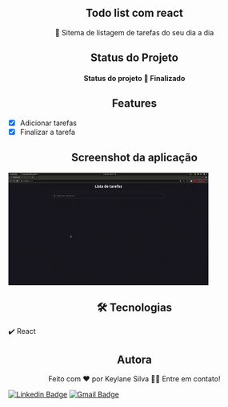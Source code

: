 <h2 align="center">Todo list com react</h2>
<p align="center">🚩 Sitema de listagem de tarefas do seu dia a dia </p>

<h2 align="center">Status do Projeto</h2>
<h4  id="status" align="center"> 
  Status do projeto 🚀 Finalizado 
</h4>

<h2 align="center"> Features </h2>

- [x] Adicionar tarefas
- [x] Finalizar a tarefa

<h2 align="center" > Screenshot da aplicação </h2>

<img align="center" src="src/image/todo-list-react.gif" width="400px">

<h2 align="center" id="tecnologias"> 🛠 Tecnologias </h2>

:heavy_check_mark: React <br>

<h2 align="center" id="autor"> Autora </h2>

<p align="center">Feito com ❤️ por Keylane Silva 👋🏽 Entre em contato! </p>

[![Linkedin Badge](https://img.shields.io/badge/-Keylane-blue?style=flat-square&logo=Linkedin&logoColor=white&link=https://https://www.linkedin.com/in/keylane-silva-277737168/)](https://www.linkedin.com/in/keylane-silva-277737168/)
[![Gmail Badge](https://img.shields.io/badge/-keylanessilva07@gmail.com-c14438?style=flat-square&logo=Gmail&logoColor=white&link=mailto:keylanessilva07@gmail.com)](mailto:keylanessilva07@gmail.com)

